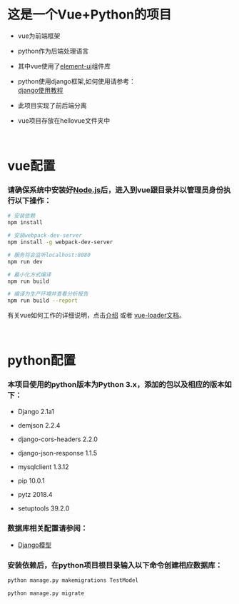 # 这是一个Vue+Python的项目

* vue为前端框架

* python作为后端处理语言

* 其中vue使用了[element-ui](http://element.eleme.io/#/zh-CN)组件库

* python使用django框架,如何使用请参考：<br>
	[django使用教程](http://www.runoob.com/django/django-tutorial.html)

* 此项目实现了前后端分离

* vue项目存放在hellovue文件夹中

<br>

# vue配置

### 请确保系统中安装好[Node.js](https://nodejs.org/en/download/)后，进入到vue跟目录并以管理员身份执行以下操作：<br>

``` bash
# 安装依赖
npm install

# 安装webpack-dev-server
npm install -g webpack-dev-server

# 服务将会监听localhost:8080
npm run dev

# 最小化方式编译
npm run build

# 编译为生产环境并查看分析报告
npm run build --report
```

有关vue如何工作的详细说明，点击[介绍](http://vuejs-templates.github.io/webpack/) 或者 [vue-loader文档](http://vuejs.github.io/vue-loader)。

<br>

# python配置

### 本项目使用的python版本为Python 3.x，添加的包以及相应的版本如下：<br>

* Django  2.1a1

* demjson  2.2.4

* django-cors-headers  2.2.0

* django-json-response  1.1.5

* mysqlclient  1.3.12

* pip  10.0.1

* pytz  2018.4

* setuptools  39.2.0

### 数据库相关配置请参阅：<br>

* [Django模型](http://www.runoob.com/django/django-model.html)
	
### 安装依赖后，在python项目根目录输入以下命令创建相应数据库：

``` bash
python manage.py makemigrations TestModel

python manage.py migrate
```